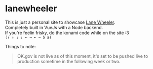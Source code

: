 # lanewheeler

This is just a personal site to showcase [Lane Wheeler](lanewheeler.com).<br>
Completely built in VueJs with a Node backend.<br>If you're feelin frisky, do the konami code while on the site :3<br>
```(↑ ↑ ↓ ↓ ← → ← → b a)```

Things to note: 
> OK.gov is not live as of this moment, it's set to be pushed live to production sometime in the following week or two.